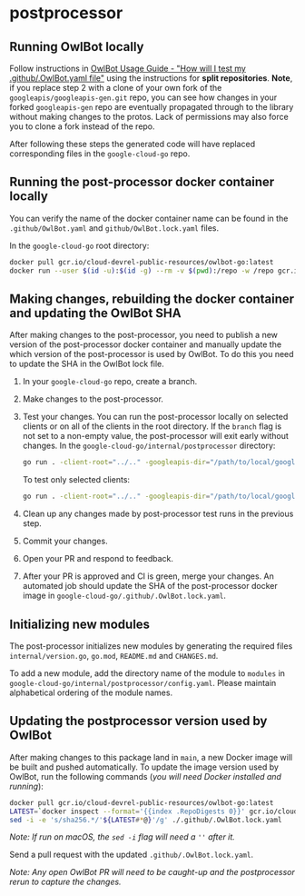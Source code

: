 # postprocessor

## Running OwlBot locally

Follow instructions in [OwlBot Usage Guide - "How will I test my .github/.OwlBot.yaml file"](https://g3doc.corp.google.com/company/teams/cloud-client-libraries/team/automation/docs/owlbot-usage-guide.md?cl=head#how-will-i-test-my-githubowlbotyaml-file) using the instructions for
**split repositories**.
**Note**, if you replace step 2 with a clone of your own fork of the
`googleapis/googleapis-gen.git` repo, you can see how changes in your forked
`googleapis-gen` repo are eventually propagated through to the library without
making changes to the protos. Lack of permissions may also force you to clone a
fork instead of the repo.

After following these steps the generated code will have replaced corresponding
files in the `google-cloud-go` repo.

## Running the post-processor docker container locally

You can verify the name of the docker container name can be found in the
`.github/OwlBot.yaml` and `github/OwlBot.lock.yaml` files.

In the `google-cloud-go` root directory:

```bash
docker pull gcr.io/cloud-devrel-public-resources/owlbot-go:latest
docker run --user $(id -u):$(id -g) --rm -v $(pwd):/repo -w /repo gcr.io/cloud-devrel-public-resources/owlbot-go:latest
```

## Making changes, rebuilding the docker container and updating the OwlBot SHA

After making changes to the post-processor, you need to publish a new version
of the post-processor docker container and manually update the which version of
the post-processor is used by OwlBot. To do this you need to update the SHA in
the OwlBot lock file.

1. In your `google-cloud-go` repo, create a branch.
2. Make changes to the post-processor.
3. Test your changes. You can run the post-processor locally on selected
   clients or on all of the clients in the root directory. If the `branch`
   flag is not set to a non-empty value, the post-processor will exit early
   without changes. In the `google-cloud-go/internal/postprocessor` directory:

   ```bash
   go run . -client-root="../.." -googleapis-dir="/path/to/local/googleapis" -branch="my-branch"
   ```

   To test only selected clients:

   ```bash
   go run . -client-root="../.." -googleapis-dir="/path/to/local/googleapis" -branch="my-branch" -dirs="accessapproval,asset"
   ```
4. Clean up any changes made by post-processor test runs in the previous step.
5. Commit your changes.
6. Open your PR and respond to feedback.
7.  After your PR is approved and CI is green, merge your changes. An automated
    job should update the SHA of the post-processor docker image in
   `google-cloud-go/.github/.OwlBot.lock.yaml`.

## Initializing new modules

The post-processor initializes new modules by generating the required files
`internal/version.go`, `go.mod`, `README.md` and `CHANGES.md`.

To add a new module, add the directory name of the module to `modules` in
`google-cloud-go/internal/postprocessor/config.yaml`. Please maintain
alphabetical ordering of the module names.

## Updating the postprocessor version used by OwlBot

After making changes to this package land in `main`, a new Docker image will be
built and pushed automatically. To update the image version used by OwlBot, run
the following commands (_you will need Docker installed and running_):

```sh
docker pull gcr.io/cloud-devrel-public-resources/owlbot-go:latest
LATEST=`docker inspect --format='{{index .RepoDigests 0}}' gcr.io/cloud-devrel-public-resources/owlbot-go:latest`
sed -i -e 's/sha256.*/'${LATEST#*@}'/g' ./.github/.OwlBot.lock.yaml
```

_Note: If run on macOS, the `sed -i` flag will need a `''` after it._

Send a pull request with the updated `.github/.OwlBot.lock.yaml`.

_Note: Any open OwlBot PR will need to be caught-up and the postprocessor rerun_
_to capture the changes._